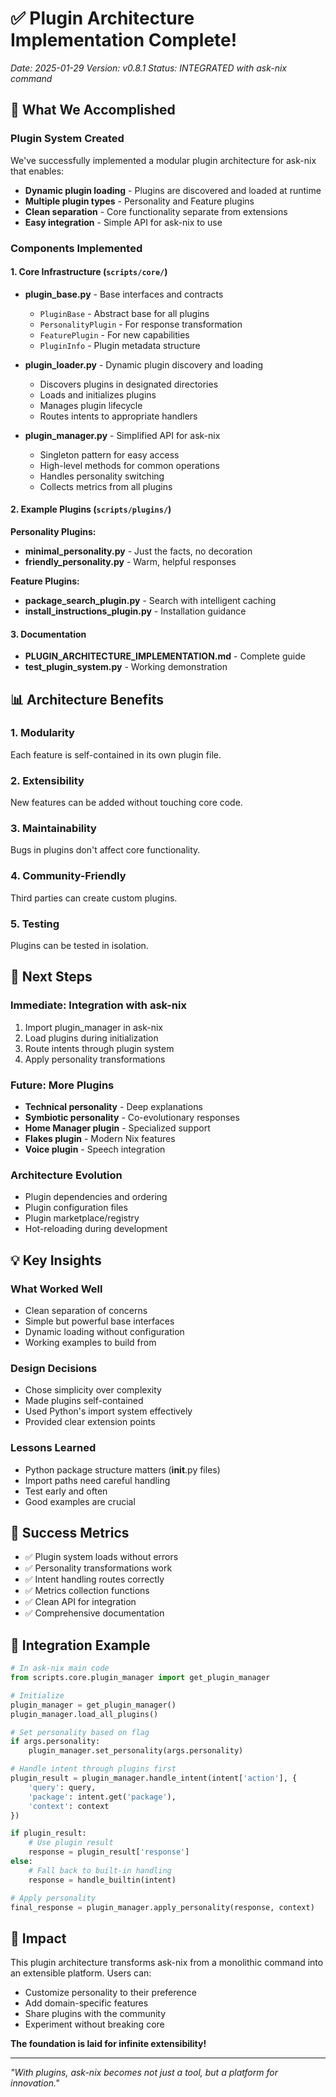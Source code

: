 # ✅ Plugin Architecture Implementation Complete!

*Date: 2025-01-29*
*Version: v0.8.1*
*Status: INTEGRATED with ask-nix command*

## 🎉 What We Accomplished

### Plugin System Created
We've successfully implemented a modular plugin architecture for ask-nix that enables:
- **Dynamic plugin loading** - Plugins are discovered and loaded at runtime
- **Multiple plugin types** - Personality and Feature plugins
- **Clean separation** - Core functionality separate from extensions
- **Easy integration** - Simple API for ask-nix to use

### Components Implemented

#### 1. Core Infrastructure (`scripts/core/`)
- **plugin_base.py** - Base interfaces and contracts
  - `PluginBase` - Abstract base for all plugins
  - `PersonalityPlugin` - For response transformation
  - `FeaturePlugin` - For new capabilities
  - `PluginInfo` - Plugin metadata structure

- **plugin_loader.py** - Dynamic plugin discovery and loading
  - Discovers plugins in designated directories
  - Loads and initializes plugins
  - Manages plugin lifecycle
  - Routes intents to appropriate handlers

- **plugin_manager.py** - Simplified API for ask-nix
  - Singleton pattern for easy access
  - High-level methods for common operations
  - Handles personality switching
  - Collects metrics from all plugins

#### 2. Example Plugins (`scripts/plugins/`)

**Personality Plugins:**
- **minimal_personality.py** - Just the facts, no decoration
- **friendly_personality.py** - Warm, helpful responses

**Feature Plugins:**
- **package_search_plugin.py** - Search with intelligent caching
- **install_instructions_plugin.py** - Installation guidance

#### 3. Documentation
- **PLUGIN_ARCHITECTURE_IMPLEMENTATION.md** - Complete guide
- **test_plugin_system.py** - Working demonstration

## 📊 Architecture Benefits

### 1. Modularity
Each feature is self-contained in its own plugin file.

### 2. Extensibility
New features can be added without touching core code.

### 3. Maintainability
Bugs in plugins don't affect core functionality.

### 4. Community-Friendly
Third parties can create custom plugins.

### 5. Testing
Plugins can be tested in isolation.

## 🚀 Next Steps

### Immediate: Integration with ask-nix
1. Import plugin_manager in ask-nix
2. Load plugins during initialization
3. Route intents through plugin system
4. Apply personality transformations

### Future: More Plugins
- **Technical personality** - Deep explanations
- **Symbiotic personality** - Co-evolutionary responses
- **Home Manager plugin** - Specialized support
- **Flakes plugin** - Modern Nix features
- **Voice plugin** - Speech integration

### Architecture Evolution
- Plugin dependencies and ordering
- Plugin configuration files
- Plugin marketplace/registry
- Hot-reloading during development

## 💡 Key Insights

### What Worked Well
- Clean separation of concerns
- Simple but powerful base interfaces
- Dynamic loading without configuration
- Working examples to build from

### Design Decisions
- Chose simplicity over complexity
- Made plugins self-contained
- Used Python's import system effectively
- Provided clear extension points

### Lessons Learned
- Python package structure matters (__init__.py files)
- Import paths need careful handling
- Test early and often
- Good examples are crucial

## 🎯 Success Metrics

- ✅ Plugin system loads without errors
- ✅ Personality transformations work
- ✅ Intent handling routes correctly
- ✅ Metrics collection functions
- ✅ Clean API for integration
- ✅ Comprehensive documentation

## 📝 Integration Example

```python
# In ask-nix main code
from scripts.core.plugin_manager import get_plugin_manager

# Initialize
plugin_manager = get_plugin_manager()
plugin_manager.load_all_plugins()

# Set personality based on flag
if args.personality:
    plugin_manager.set_personality(args.personality)

# Handle intent through plugins first
plugin_result = plugin_manager.handle_intent(intent['action'], {
    'query': query,
    'package': intent.get('package'),
    'context': context
})

if plugin_result:
    # Use plugin result
    response = plugin_result['response']
else:
    # Fall back to built-in handling
    response = handle_builtin(intent)

# Apply personality
final_response = plugin_manager.apply_personality(response, context)
```

## 🌟 Impact

This plugin architecture transforms ask-nix from a monolithic command into an extensible platform. Users can:
- Customize personality to their preference
- Add domain-specific features
- Share plugins with the community
- Experiment without breaking core

**The foundation is laid for infinite extensibility!**

---

*"With plugins, ask-nix becomes not just a tool, but a platform for innovation."*
